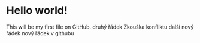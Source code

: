 # Hello world!
This will be my first file on GitHub.
druhý řádek
Zkouška konfliktu
další nový řádek
nový řádek v githubu
